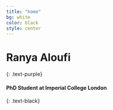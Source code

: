 ```yaml
---
title: "home"
bg: white
color: black
style: center
---
```


# Ranya Aloufi
{: .text-purple}

#### PhD Student at Imperial College London
{: .text-black}

<span class="more-icons">
<!---<a href="https://www.linkedin.com/in/just4jin/"><i class="fa fa-linkedin fa-3x"></i></a>--->
<a href="https://github.com/just4jin/"><i class="fa fa-github fa-3x"></i></a>
<!---<a href="http://www.slideshare.net/JinLi14"><i class="fa fa-slideshare fa-3x"></i></a>--->
<!---<a href="https://www.facebook.com/li.jin.332"><i class="fa fa-facebook-square fa-3x"></i></a>--->
</span>
